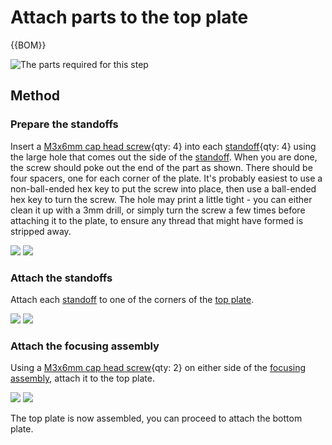 # Attach parts to the top plate

{{BOM}}


![The parts required for this step](images\top_plate_parts.jpg)


## Method
### Prepare the standoffs
Insert a [M3x6mm cap head screw]{qty: 4} into each [standoff]{qty: 4} using the large hole that comes out the side of the [standoff].  When you are done, the screw should poke out the end of the part as shown.  There should be four spacers, one for each corner of the plate.  It's probably easiest to use a non-ball-ended hex key to put the screw into place, then use a ball-ended hex key to turn the screw.  The hole may print a little tight - you can either clean it up with a 3mm drill, or simply turn the screw a few times before attaching it to the plate, to ensure any thread that might have formed is stripped away.


![](images\spacer_screw_insertion_1.jpg)
![](images\spacer_screw_insertion_2.jpg)


[M3x6mm cap head screw]: parts/m3x6mm_cap_head_screw.md
[standoff]: parts/standoff.md

### Attach the standoffs
Attach each [standoff] to one of the corners of the [top plate].

![](images\spacer_top_attachment.jpg)
![](images\spacer_top_attached.jpg)

[top plate]: parts/top_plate.md

### Attach the focusing assembly
Using a [M3x6mm cap head screw]{qty: 2} on either side of the [focusing assembly], attach it to the top plate.

![](images\focus_assembly_top_attachment.jpg)
![](images\focus_assembly_top_attached.jpg)

[focusing assembly]: parts/focusing_assembly.md

The top plate is now assembled, you can proceed to attach the bottom plate.





